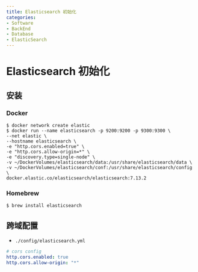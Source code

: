 ```yaml
---
title: Elasticsearch 初始化
categories:
- Software
- BackEnd
- Database
- ElasticSearch
---
```

# Elasticsearch 初始化

## 安装

### Docker

```shell
$ docker network create elastic
$ docker run --name elasticsearch -p 9200:9200 -p 9300:9300 \
--net elastic \
--hostname elasticsearch \
-e "http.cors.enabled=true" \
-e "http.cors.allow-origin=*" \
-e "discovery.type=single-node" \
-v ~/DockerVolumes/elasticsearch/data:/usr/share/elasticsearch/data \
-v ~/DockerVolumes/elasticsearch/conf:/usr/share/elasticsearch/config \
docker.elastic.co/elasticsearch/elasticsearch:7.13.2
```

### Homebrew

```shell
$ brew install elasticsearch
```

## 跨域配置

- `./config/elasticsearch.yml`

```yml
# cors config
http.cors.enabled: true
http.cors.allow-origin: "*"
```
